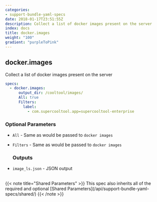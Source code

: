 ```yaml
---
categories:
- support-bundle-yaml-specs
date: 2018-01-17T23:51:55Z
description: Collect a list of docker images present on the server
index: docs
title: docker.images
weight: "100"
gradient: "purpleToPink"
---
```


## docker.images

Collect a list of docker images present on the server


```yaml
specs:
  - docker.images:
      output_dir: /cooltool/images/
      All: true
      Filters:
        label:
          - com.supercooltool.app=supercooltool-enterprise
```


### Optional Parameters


- `All` - Same as would be passed to `docker images`


- `Filters` - Same as would be passed to `docker images`



    ### Outputs

    
- `image_ls.json` - JSON output


<br>
{{< note title="Shared Parameters" >}}
This spec also inherits all of the required and optional [Shared Parameters](/api/support-bundle-yaml-specs/shared/)
{{< /note >}}

    